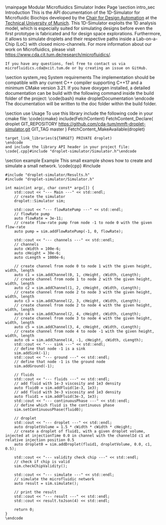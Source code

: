  \mainpage Modular Microfluidics Simulator Index Page
  \section intro_sec Introduction
    This is the API documentation of the 1D-Simulator for Microfluidic Biochips developed by the [Chair for Design Automation](https://www.cda.cit.tum.de/) at the [Technical University of Munich](https://www.tum.de/). 
    This 1D-Simulator exploits the 1D analysis model, which is especially suited for simulating designs before even the first prototype is fabricated and for design space explorations. Furthermore, it allows to simulate droplets and their respective paths inside a Lab-on-a-Chip (LoC) with closed micro-channels. 
    For more information about our work on Microfluidics, please visit https://www.cda.cit.tum.de/research/microfluidics/. 

    If you have any questions, feel free to contact us via microfluidics.cda@xcit.tum.de or by creating an issue on GitHub. 

  \section system_req System requirements
    The implementation should be compatible with any current C++ compiler supporting C++17 and a minimum CMake version 3.21. 
    If you have doxygen installed, a detailed documentation can be build with the following command inside the build folder of the project:
    \code{bash} make dropletDocumentation \endcode
    The documentation will be written to the doc folder within the build folder.

  \section use Usage
    To use this library include the following code in your cmake file:
    \code{cmake}
    include(FetchContent)
    FetchContent_Declare(
        droplet
        GIT_REPOSITORY https://github.com/cda-tum/mmft-droplet-simulator.git
        GIT_TAG master
    )
    FetchContent_MakeAvailable(droplet)

    target_link_libraries(${TARGET} PRIVATE droplet)
    \endcode
    and include the library API header in your project file:
    \code{.cpp}#include "droplet-simulator/Simulator.h"\endcode

  \section example Example
    This small example shows how to create and simulate a small network. 
    \code{cpp}
    #include <iostream>

    #include "droplet-simulator/Results.h"
    #include "droplet-simulator/Simulator.h"

    int main(int argc, char const* argv[]) {
        std::cout << "--- Main ---" << std::endl;
        // create the simulator
        droplet::Simulator sim;

        std::cout << "--- flowRatePump ---" << std::endl;
        // flowRate pump
        auto flowRate = 3e-11;
        // create flow-rate pump from node -1 to node 0 with the given flow-rate
        auto pump = sim.addFlowRatePump(-1, 0, flowRate);

        std::cout << "--- channels ---" << std::endl;
        // channels
        auto cWidth = 100e-6;
        auto cHeight = 30e-6;
        auto cLength = 1000e-6;

        // create channel from node 0 to node 1 with the given height, width, length
        auto c1 = sim.addChannel(0, 1, cHeight, cWidth, cLength);
        // create channel from node 1 to node 2 with the given height, width, length
        auto c2 = sim.addChannel(1, 2, cHeight, cWidth, cLength);
        // create channel from node 2 to node 3 with the given height, width, length
        auto c3 = sim.addChannel(2, 3, cHeight, cWidth, cLength);
        // create channel from node 2 to node 4 with the given height, width, length
        auto c4 = sim.addChannel(2, 4, cHeight, cWidth, cLength);
        // create channel from node 3 to node 4 with the given height, width, length
        auto c5 = sim.addChannel(3, 4, cHeight, cWidth, cLength);
        // create channel from node 4 to node -1 with the given height, width, length
        auto c6 = sim.addChannel(4, -1, cHeight, cWidth, cLength);
        std::cout << "--- sink ---" << std::endl;
        // define that node -1 is a sink
        sim.addSink(-1);
        std::cout << "--- ground ---" << std::endl;
        // define that node -1 is the ground node
        sim.addGround(-1);

        // fluids
        std::cout << "--- fluids ---" << std::endl;
        // add fluid with 1e-3 viscosity and 1e3 density
        auto fluid0 = sim.addFluid(1e-3, 1e3);
        // add fluid with 3e-3 viscosity and 1e3 density
        auto fluid1 = sim.addFluid(3e-3, 1e3);
        std::cout << "--- continuousPhase ---" << std::endl;
        // define which fluid is the continuous phase
        sim.setContinuousPhase(fluid0);

        // droplet
        std::cout << "--- droplet ---" << std::endl;
        auto dropletVolume = 1.5 * cWidth * cWidth * cHeight;
        // create a droplet of fluid1, with a given droplet volume, injected at injectionTime 0.0 in channel with the channelId c1 at relative injection position 0.5
        auto droplet0 = sim.addDroplet(fluid1, dropletVolume, 0.0, c1, 0.5);

        std::cout << "--- validity check chip ---" << std::endl;
        // check if chip is valid
        sim.checkChipValidity();

        std::cout << "--- simulate ---" << std::endl;
        // simulate the microfluidic network
        auto result = sim.simulate();

        // print the result
        std::cout << "--- result ---" << std::endl;
        std::cout << result.toJson(4) << std::endl;

        return 0;
    }
    \endcode

 
